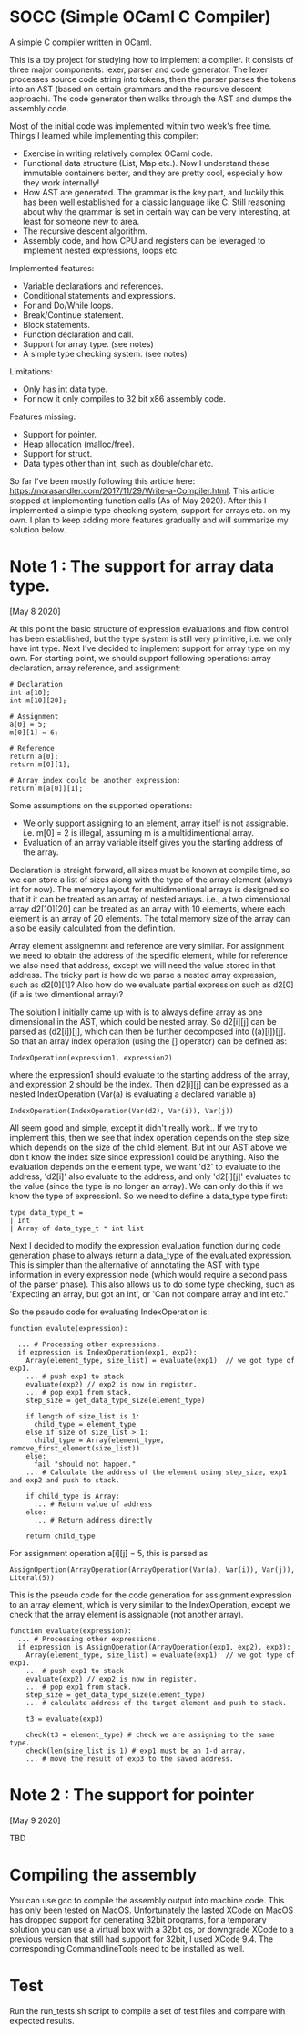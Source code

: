 # SOCC (Simple OCaml C Compiler)

A simple C compiler written in OCaml.

This is a toy project for studying how to implement a compiler. It consists of three major components: lexer, parser and code generator. The lexer processes source code string into tokens, then the parser parses the tokens into an AST (based on certain grammars and the recursive descent approach). The code generator then walks through the AST and dumps the assembly code.  

Most of the initial code was implemented within two week's free time. Things I learned while implementing this compiler:
 - Exercise in writing relatively complex OCaml code.
 - Functional data structure (List, Map etc.). Now I understand these immutable containers better, and they are pretty cool, especially how they work internally!
 - How AST are generated. The grammar is the key part, and luckily this has been well established for a classic language like C. Still reasoning about why the grammar is set in certain way can be very interesting, at least for someone new to area.
 - The recursive descent algorithm.
 - Assembly code, and how CPU and registers can be leveraged to implement nested expressions, loops etc.

Implemented features:
 - Variable declarations and references.
 - Conditional statements and expressions.
 - For and Do/While loops.
 - Break/Continue statement.
 - Block statements.
 - Function declaration and call.
 - Support for array type. (see notes)
 - A simple type checking system. (see notes)

Limitations:
 - Only has int data type.
 - For now it only compiles to 32 bit x86 assembly code.

Features missing:
 - Support for pointer.
 - Heap allocation (malloc/free).
 - Support for struct.
 - Data types other than int, such as double/char etc.

So far I've been mostly following this article here: https://norasandler.com/2017/11/29/Write-a-Compiler.html. This article stopped at implementing function calls (As of May 2020). After this I implemented a simple type checking system, support for arrays etc. on my own. I plan to keep adding more features gradually and will summarize my solution below.

# Note 1 : The support for array data type.
[May 8 2020]

At this point the basic structure of expression evaluations and flow control has been established, but the type system is still very primitive, i.e. we only have int type. Next I've decided to implement support for array type on my own. For starting point, we should support following operations: array declaration, array reference, and assignment:

```
# Declaration
int a[10];
int m[10][20];

# Assignment
a[0] = 5;
m[0][1] = 6;

# Reference
return a[0];
return m[0][1];

# Array index could be another expression:
return m[a[0]][1];
```

Some assumptions on the supported operations:
 * We only support assigning to an element, array itself is not assignable. i.e. m[0] = 2 is illegal, assuming m is a multidimentional array.
 * Evaluation of an array variable itself gives you the starting address of the array.

Declaration is straight forward, all sizes must be known at compile time, so we can store a list of sizes along with the type of the array element (always int for now). The memory layout for multidimentional arrays is designed so that it it can be treated as an array of nested arrays. i.e., a two dimensional array d2[10][20] can be treated as an array with 10 elements, where each element is an array of 20 elements. The total memory size of the array can also be easily calculated from the definition.

Array element assignemnt and reference are very similar. For assignment we need to obtain the address of the specific element, while for reference we also need that address, except we will need the value stored in that address. The tricky part is how do we parse a nested array expression, such as d2[0][1]? Also how do we evaluate partial expression such as d2[0] (if a is two dimentional array)?

The solution I initially came up with is to always define array as one dimensional in the AST, which could be nested array. So d2[i][j] can be parsed as (d2[i])[j], which can then be further decomposed into ((a)[i])[j]. So that an array index operation (using the [] operator) can be defined as:

```
IndexOperation(expression1, expression2)
```

where the expression1 should evaluate to the starting address of the array, and expression 2 should be the index. Then d2[i][j] can be expressed as a nested IndexOperation (Var(a) is evaluating a declared variable a)
```
IndexOperation(IndexOperation(Var(d2), Var(i)), Var(j))
```

All seem good and simple, except it didn't really work.. If we try to implement this, then we see that index operation depends on the step size, which depends on the size of the child element. But int our AST above we don't know the index size since expression1 could be anything. Also the evaluation depends on the element type, we want 'd2' to evaluate to the address, 'd2[i]' also evaluate to the address, and only 'd2[i][j]' evaluates to the value (since the type is no longer an array).
We can only do this if we know the type of expression1. So we need to define a data_type type first: 
```
type data_type_t =
| Int
| Array of data_type_t * int list
```

Next I decided to modify the expression evaluation function during code generation phase to always return a data_type of the evaluated expression. This is simpler than the alternative of annotating the AST with type information in every expression node (which would require a second pass of the parser phase). This also allows us to do some type checking, such as 'Expecting an array, but got an int', or 'Can not compare array and int etc."

So the pseudo code for evaluating IndexOperation is:
```
function evalute(expression):

  ... # Processing other expressions.
  if expression is IndexOperation(exp1, exp2):
    Array(element_type, size_list) = evaluate(exp1)  // we got type of exp1.
    ... # push exp1 to stack
    evaluate(exp2) // exp2 is now in register.
    ... # pop exp1 from stack.
    step_size = get_data_type_size(element_type)

    if length of size_list is 1:
      child_type = element_type
    else if size of size_list > 1:
      child_type = Array(element_type, remove_first_element(size_list))
    else:
      fail "should not happen."
    ... # Calculate the address of the element using step_size, exp1 and exp2 and push to stack.

    if child_type is Array:
      ... # Return value of address
    else:
      ... # Return address directly

    return child_type

```

For assignment operation a[i][j] = 5, this is parsed as
```
AssignOpertion(ArrayOperation(ArrayOperation(Var(a), Var(i)), Var(j)), Literal(5))
```

This is the pseudo code for the code generation for assignment expression to an array element, which is very similar to the IndexOperation, except we check that the array element is assignable (not another array).

```
function evaluate(expression):
  ... # Processing other expressions.
  if expression is AssignOperation(ArrayOperation(exp1, exp2), exp3):
    Array(element_type, size_list) = evaluate(exp1)  // we got type of exp1.
    ... # push exp1 to stack
    evaluate(exp2) // exp2 is now in register.
    ... # pop exp1 from stack.
    step_size = get_data_type_size(element_type)
    ... # calculate address of the target element and push to stack.
    
    t3 = evaluate(exp3)

    check(t3 = element_type) # check we are assigning to the same type.
    check(len(size_list is 1) # exp1 must be an 1-d array.
    ... # move the result of exp3 to the saved address.

```

# Note 2 : The support for pointer
[May 9 2020]

TBD

# Compiling the assembly

You can use gcc to compile the assembly output into machine code. This has only been tested on MacOS. Unfortunately the lasted XCode on MacOS has dropped support for generating 32bit programs, for a temporary solution you can use a virtual box with a 32bit os, or downgrade XCode to a previous version that still had support for 32bit, I used XCode 9.4. The corresponding CommandlineTools need to be installed as well.

# Test

Run the run_tests.sh script to compile a set of test files and compare with expected results.
